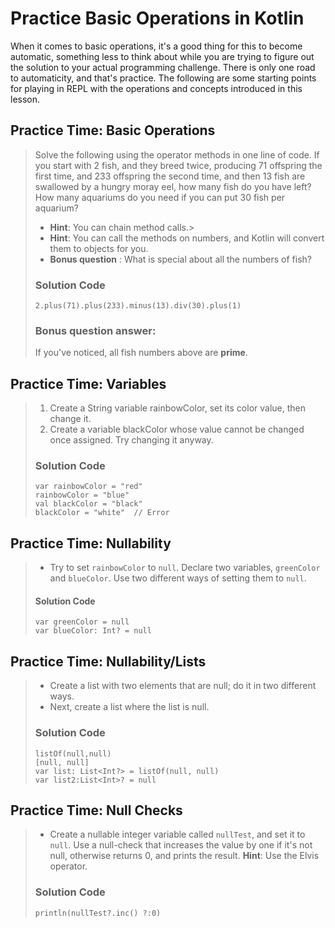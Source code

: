 # Practice Basic Operations in Kotlin
When it comes to basic operations, it's a good thing for this to become automatic, something less to think about while you are trying to figure out the solution to your actual programming challenge. There is only one road to automaticity, and that's practice. The following are some starting points for playing in REPL with the operations and concepts introduced in this lesson.

## Practice Time: Basic Operations
> Solve the following using the operator methods in one line of code.
> If you start with 2 fish, and they breed twice, producing 71 offspring the first time, and 233 offspring the second time, and then 13 fish are swallowed by a hungry moray eel, how many fish do you have left? How many aquariums do you need if you can put 30 fish per aquarium?
> * **Hint**: You can chain method calls.> 
> * **Hint**: You can call the methods on numbers, and Kotlin will convert them to objects for you.
> * **Bonus question** : What is special about all the numbers of fish?
>
> ### Solution Code
> ```
> 2.plus(71).plus(233).minus(13).div(30).plus(1)
> ```
> ### Bonus question answer: 
> If you've noticed, all fish numbers above are **prime**.


## Practice Time: Variables
> 1. Create a String variable rainbowColor, set its color value, then change it.
> 2. Create a variable blackColor whose value cannot be changed once assigned. Try changing it anyway.
>
> ### Solution Code
> ```
> var rainbowColor = "red"
> rainbowColor = "blue"
> val blackColor = "black"
> blackColor = "white" 	// Error
> ```

## Practice Time: Nullability
> * Try to set `rainbowColor` to `null`. 
> Declare two variables, `greenColor` and `blueColor`. 
> Use two different ways of setting them to `null`.
>
> #### Solution Code
> ```
> var greenColor = null
> var blueColor: Int? = null
> ```

## Practice Time: Nullability/Lists
> * Create a list with two elements that are null; do it in two different ways.
> * Next, create a list where the list is null.
>
> ### Solution Code
> ``` 
> listOf(null,null)
> [null, null]
> var list: List<Int?> = listOf(null, null)
> var list2:List<Int>? = null
> ```

## Practice Time: Null Checks
> * Create a nullable integer variable called `nullTest`, and set it to `null`. 
> Use a null-check that increases the value by one if it's not null, otherwise returns 0, and prints the result.
> **Hint**: Use the Elvis operator.
>
> ### Solution Code
> ```
> println(nullTest?.inc() ?:0)
> ```